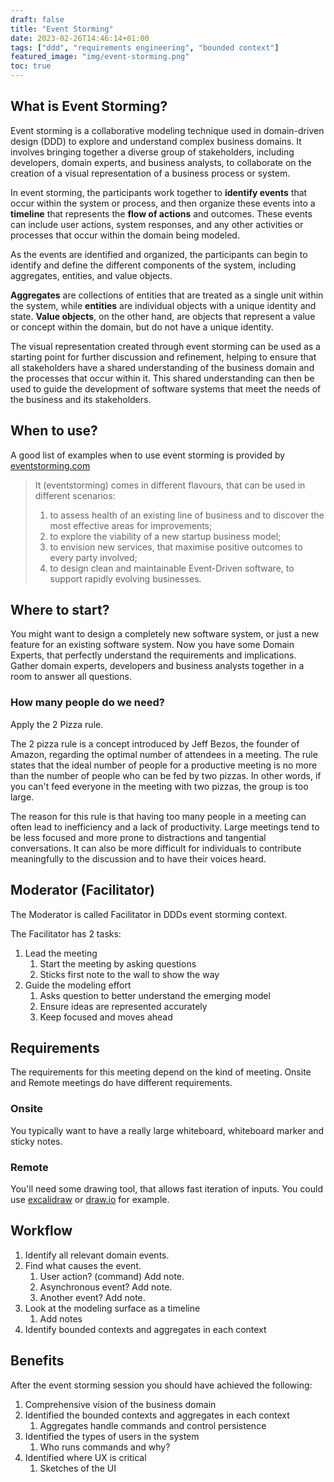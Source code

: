 ```yaml
---
draft: false
title: "Event Storming"
date: 2023-02-26T14:46:14+01:00
tags: ["ddd", "requirements engineering", "bounded context"]
featured_image: "img/event-storming.png"
toc: true
---
```


## What is Event Storming?

Event storming is a collaborative modeling technique used in domain-driven design (DDD) to explore and understand complex business domains. It involves bringing together a diverse group of stakeholders, including developers, domain experts, and business analysts, to collaborate on the creation of a visual representation of a business process or system.

In event storming, the participants work together to **identify events** that occur within the system or process, and then organize these events into a **timeline** that represents the **flow of actions** and outcomes. These events can include user actions, system responses, and any other activities or processes that occur within the domain being modeled.

As the events are identified and organized, the participants can begin to identify and define the different components of the system, including aggregates, entities, and value objects. 

**Aggregates** are collections of entities that are treated as a single unit within the system, while **entities** are individual objects with a unique identity and state. **Value objects**, on the other hand, are objects that represent a value or concept within the domain, but do not have a unique identity.

The visual representation created through event storming can be used as a starting point for further discussion and refinement, helping to ensure that all stakeholders have a shared understanding of the business domain and the processes that occur within it. This shared understanding can then be used to guide the development of software systems that meet the needs of the business and its stakeholders.

## When to use?
A good list of examples when to use event storming is provided by [eventstorming.com](https://www.eventstorming.com/)

> It (eventstorming) comes in different flavours, that can be used in different scenarios:
>
> 1. to assess health of an existing line of business and to discover the most effective areas for improvements;
> 2. to explore the viability of a new startup business model;
> 3. to envision new services, that maximise positive outcomes to every party involved;
> 4. to design clean and maintainable Event-Driven software, to support rapidly evolving businesses.

## Where to start?

You might want to design a completely new software system, or just a new feature for an existing software system.
Now you have some Domain Experts, that perfectly understand the requirements and implications.
Gather domain experts, developers and business analysts together in a room to answer all questions.

### How many people do we need?

Apply the 2 Pizza rule.

The 2 pizza rule is a concept introduced by Jeff Bezos, the founder of Amazon, regarding the optimal number of attendees in a meeting. The rule states that the ideal number of people for a productive meeting is no more than the number of people who can be fed by two pizzas. In other words, if you can't feed everyone in the meeting with two pizzas, the group is too large.

The reason for this rule is that having too many people in a meeting can often lead to inefficiency and a lack of productivity. Large meetings tend to be less focused and more prone to distractions and tangential conversations. It can also be more difficult for individuals to contribute meaningfully to the discussion and to have their voices heard.

## Moderator (Facilitator)

The Moderator is called Facilitator in DDDs event storming context.

The Facilitator has 2 tasks:

1. Lead the meeting
    1. Start the meeting by asking questions
    2. Sticks first note to the wall to show the way
2. Guide the modeling effort
    1. Asks question to better understand the emerging model
    2. Ensure ideas are represented accurately 
    3. Keep focused and moves ahead

## Requirements

The requirements for this meeting depend on the kind of meeting. Onsite and Remote meetings do have different requirements.

### Onsite

You typically want to have a really large whiteboard, whiteboard marker and sticky notes.

### Remote

You'll need some drawing tool, that allows fast iteration of inputs.
You could use [excalidraw](https://excalidraw.com/) or [draw.io](https://draw.io) for example.

## Workflow

1. Identify all relevant domain events.
2. Find what causes the event.
    1. User action? (command) Add note.
    2. Asynchronous event? Add note.
    3. Another event? Add note.
3. Look at the modeling surface as a timeline
    1. Add notes
4. Identify bounded contexts and aggregates in each context

## Benefits

After the event storming session you should have achieved the following:

1. Comprehensive vision of the business domain
2. Identified the bounded contexts and aggregates in each context
    1. Aggregates handle commands and control persistence
3. Identified the types of users in the system
    1. Who runs commands and why?
4. Identified where UX is critical
    1. Sketches of the UI
